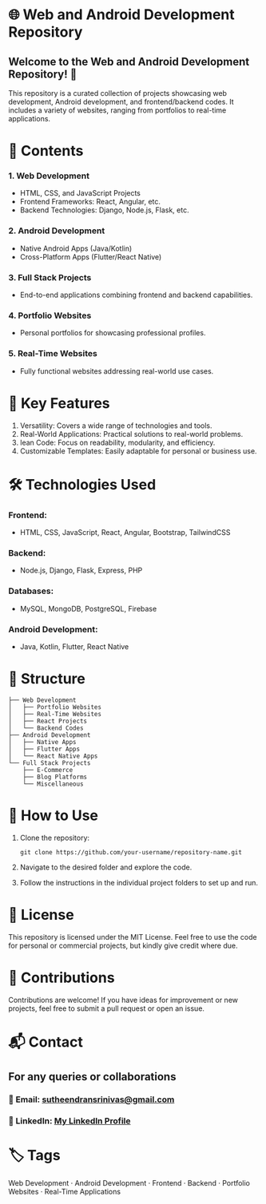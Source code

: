 # 🌐 Web and Android Development Repository

## Welcome to the Web and Android Development Repository! 🚀

This repository is a curated collection of projects showcasing web development, Android development, and frontend/backend codes. It includes a variety of websites, ranging from portfolios to real-time applications.

# 📌 Contents

### 1. Web Development
   - HTML, CSS, and JavaScript Projects
   - Frontend Frameworks: React, Angular, etc.
   - Backend Technologies: Django, Node.js, Flask, etc.

### 2. Android Development
   - Native Android Apps (Java/Kotlin)
   - Cross-Platform Apps (Flutter/React Native)

### 3. Full Stack Projects
   - End-to-end applications combining frontend and backend capabilities.

### 4. Portfolio Websites
   - Personal portfolios for showcasing professional profiles.

### 5. Real-Time Websites
   - Fully functional websites addressing real-world use cases.

# 🚀 Key Features

   1. Versatility: Covers a wide range of technologies and tools.
   2. Real-World Applications: Practical solutions to real-world problems.
   3. lean Code: Focus on readability, modularity, and efficiency.
   4. Customizable Templates: Easily adaptable for personal or business use.

# 🛠️ Technologies Used

   ### Frontend:
   - HTML, CSS, JavaScript, React, Angular, Bootstrap, TailwindCSS

   ### Backend:
   - Node.js, Django, Flask, Express, PHP

   ### Databases:
   - MySQL, MongoDB, PostgreSQL, Firebase

   ### Android Development:
   - Java, Kotlin, Flutter, React Native

# 📂 Structure

```
├── Web Development
│   ├── Portfolio Websites
│   ├── Real-Time Websites
│   ├── React Projects
│   └── Backend Codes
├── Android Development
│   ├── Native Apps
│   ├── Flutter Apps
│   └── React Native Apps
└── Full Stack Projects
    ├── E-Commerce
    ├── Blog Platforms
    └── Miscellaneous
```

# 🎯 How to Use

1. Clone the repository:
   
   ```git clone https://github.com/your-username/repository-name.git```

2. Navigate to the desired folder and explore the code.
3. Follow the instructions in the individual project folders to set up and run.

# 📄 License

This repository is licensed under the MIT License. Feel free to use the code for personal or commercial projects, but kindly give credit where due.

# 🌟 Contributions

Contributions are welcome! If you have ideas for improvement or new projects, feel free to submit a pull request or open an issue.

# 📬 Contact

## For any queries or collaborations

### 📧 Email: sutheendransrinivas@gmail.com

### 💼 LinkedIn: [My LinkedIn Profile](https://www.linkedin.com/in/s-sutheendran-112183105/)

# 🏷️ Tags

Web Development · Android Development · Frontend · Backend · Portfolio Websites · Real-Time Applications
